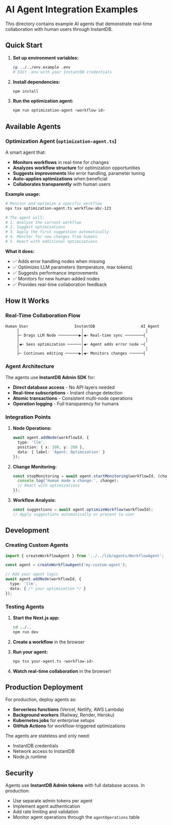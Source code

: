 # AI Agent Integration Examples

This directory contains example AI agents that demonstrate real-time collaboration with human users through InstantDB.

## Quick Start

1. **Set up environment variables:**
   ```bash
   cp ../../env.example .env
   # Edit .env with your InstantDB credentials
   ```

2. **Install dependencies:**
   ```bash
   npm install
   ```

3. **Run the optimization agent:**
   ```bash
   npm run optimization-agent <workflow-id>
   ```

## Available Agents

### Optimization Agent (`optimization-agent.ts`)

A smart agent that:
- **Monitors workflows** in real-time for changes
- **Analyzes workflow structure** for optimization opportunities  
- **Suggests improvements** like error handling, parameter tuning
- **Auto-applies optimizations** when beneficial
- **Collaborates transparently** with human users

**Example usage:**
```bash
# Monitor and optimize a specific workflow
npx tsx optimization-agent.ts workflow-abc-123

# The agent will:
# 1. Analyze the current workflow
# 2. Suggest optimizations
# 3. Apply the first suggestion automatically
# 4. Monitor for new changes from humans
# 5. React with additional optimizations
```

**What it does:**
- ✅ Adds error handling nodes when missing
- ✅ Optimizes LLM parameters (temperature, max tokens)
- ✅ Suggests performance improvements
- ✅ Monitors for new human-added nodes
- ✅ Provides real-time collaboration feedback

## How It Works

### Real-Time Collaboration Flow

```
Human User                    InstantDB                    AI Agent
     │                           │                           │
     ├─ Drags LLM Node ─────────▶│◀─ Real-time sync ────────┤
     │                           │                           │
     │◀─ Sees optimization ──────│◀─ Agent adds error node ─┤
     │                           │                           │
     ├─ Continues editing ──────▶│◀─ Monitors changes ──────┤
```

### Agent Architecture

The agents use **InstantDB Admin SDK** for:
- **Direct database access** - No API layers needed
- **Real-time subscriptions** - Instant change detection  
- **Atomic transactions** - Consistent multi-node operations
- **Operation logging** - Full transparency for humans

### Integration Points

1. **Node Operations:**
   ```typescript
   await agent.addNode(workflowId, {
     type: 'llm',
     position: { x: 300, y: 200 },
     data: { label: 'Agent: Optimization' }
   });
   ```

2. **Change Monitoring:**
   ```typescript
   const stopMonitoring = await agent.startMonitoring(workflowId, (change) => {
     console.log('Human made a change:', change);
     // React with optimizations
   });
   ```

3. **Workflow Analysis:**
   ```typescript
   const suggestions = await agent.optimizeWorkflow(workflowId);
   // Apply suggestions automatically or present to user
   ```

## Development

### Creating Custom Agents

```typescript
import { createWorkflowAgent } from '../../lib/agents/WorkflowAgent';

const agent = createWorkflowAgent('my-custom-agent');

// Add your agent logic
await agent.addNode(workflowId, {
  type: 'llm',
  data: { /* your optimization */ }
});
```

### Testing Agents

1. **Start the Next.js app:**
   ```bash
   cd ../..
   npm run dev
   ```

2. **Create a workflow** in the browser

3. **Run your agent:**
   ```bash
   npx tsx your-agent.ts <workflow-id>
   ```

4. **Watch real-time collaboration** in the browser!

## Production Deployment

For production, deploy agents as:
- **Serverless functions** (Vercel, Netlify, AWS Lambda)
- **Background workers** (Railway, Render, Heroku)
- **Kubernetes jobs** for enterprise setups
- **GitHub Actions** for workflow-triggered optimizations

The agents are stateless and only need:
- InstantDB credentials
- Network access to InstantDB
- Node.js runtime

## Security

Agents use **InstantDB Admin tokens** with full database access. In production:
- Use separate admin tokens per agent
- Implement agent authentication
- Add rate limiting and validation
- Monitor agent operations through the `agentOperations` table